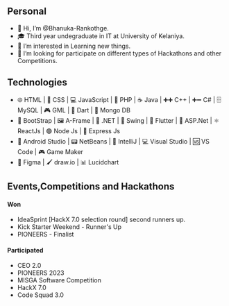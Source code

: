 <h2>Personal</h2>

- 👋 Hi, I’m @Bhanuka-Rankothge.
- 🎓 Third year undegraduate in IT at University of Kelaniya.
- 👀 I’m interested in Learning new things.
- 💞️ I’m looking for participate on different types of Hackathons and other Competitions.

<h2>Technologies</h2>
<ul>
  <li>🌐 HTML | 🎨 CSS | 💻 JavaScript | 🐘 PHP | ☕ Java | ➕➕ C++ | ➕➖ C# | 🗄️ MySQL | 🎮 GML | 🎯 Dart | 🍃 Mongo DB</li>
  <li>🥾 BootStrap | 🖼️ A-Frame | 🎯 .NET | 🔄 Swing | 🦋 Flutter | 🎯 ASP.Net | ⚛️ ReactJs | 🟢 Node Js | 🚀 Express Js</li>
  <li>📱 Android Studio | 📟 NetBeans | 🧠 IntelliJ | 💻 Visual Studio | 🆚 VS Code | 🎮 Game Maker</li>
  <li>🎨 Figma | 🖌️ draw.io | 📊 Lucidchart</li>
</ul>

<h2>Events,Competitions and Hackathons</h2>
  <h4>Won</h4>
   <ul>
      <li>
        IdeaSprint [HackX 7.0 selection round] second runners up.
      </li>
     <li>
        Kick Starter Weekend - Runner's Up
      </li>
     <li>
        PIONEERS - Finalist
      </li>
  </ul>
  <h4>Participated</h4>
  <ul>
    <li>
        CEO 2.0
      </li>
    <li>
        PIONEERS 2023
      </li>
      <li>
        MISGA Software Competition
      </li>
      <li>
        HackX 7.0
      </li>
      <li>
        Code Squad 3.0
      </li>
  </ul>
    
<!---
Bhanuka-Rankothge/Bhanuka-Rankothge is a ✨ special ✨ repository because its `README.md` (this file) appears on your GitHub profile.
You can click the Preview link to take a look at your changes.
--->
